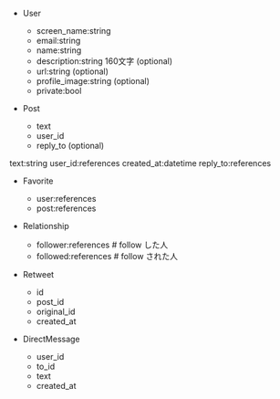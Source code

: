 - User
  - screen_name:string
  - email:string
  - name:string
  - description:string 160文字 (optional)
  - url:string (optional)
  - profile_image:string (optional)
  - private:bool

- Post
  - text
  - user_id
  - reply_to (optional)

text:string user_id:references created_at:datetime reply_to:references

- Favorite
  - user:references
  - post:references

- Relationship
  - follower:references     # follow した人
  - followed:references     # follow された人

- Retweet
  - id
  - post_id
  - original_id
  - created_at

- DirectMessage
  - user_id
  - to_id
  - text
  - created_at
